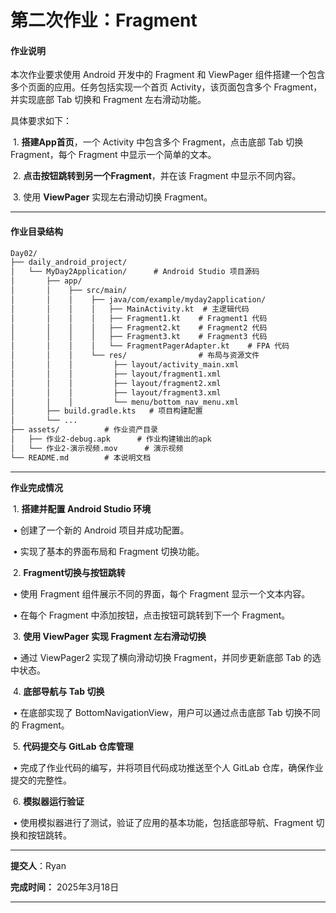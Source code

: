 # **第二次作业：Fragment**

#### **作业说明**

本次作业要求使用 Android 开发中的 Fragment 和 ViewPager 组件搭建一个包含多个页面的应用。任务包括实现一个首页 Activity，该页面包含多个 Fragment，并实现底部 Tab 切换和 Fragment 左右滑动功能。

具体要求如下：

​	1.	**搭建App首页**，一个 Activity 中包含多个 Fragment，点击底部 Tab 切换 Fragment，每个 Fragment 中显示一个简单的文本。

​	2.	**点击按钮跳转到另一个Fragment**，并在该 Fragment 中显示不同内容。

​	3.	使用 **ViewPager** 实现左右滑动切换 Fragment。

---

#### **作业目录结构**

```markdown
Day02/  
├── daily_android_project/      
│   └── MyDay2Application/      # Android Studio 项目源码  
│       ├── app/  
│       │    ├── src/main/  
│       │    │    ├── java/com/example/myday2application/  
│       │    │    │   ├── MainActivity.kt  # 主逻辑代码  
│       │    │    │   ├── Fragment1.kt    # Fragment1 代码  
│       │    │    │   ├── Fragment2.kt    # Fragment2 代码  
│       │    │    │   ├── Fragment3.kt    # Fragment3 代码  
│       │    │    │   └── FragmentPagerAdapter.kt    # FPA 代码 
│       │    │    └── res/                # 布局与资源文件  
│       │    │         ├── layout/activity_main.xml  
│       │    │         ├── layout/fragment1.xml  
│       │    │         ├── layout/fragment2.xml  
│       │    │         ├── layout/fragment3.xml  
│       │    │         └── menu/bottom_nav_menu.xml  
│       ├── build.gradle.kts   # 项目构建配置  
│       └── ...  
├── assets/          # 作业资产目录  
│   ├── 作业2-debug.apk      # 作业构建输出的apk
│   └── 作业2-演示视频.mov      # 演示视频
└── README.md        # 本说明文档  
```

---

**作业完成情况**

​	1.	**搭建并配置 Android Studio 环境**

​	•	创建了一个新的 Android 项目并成功配置。

​	•	实现了基本的界面布局和 Fragment 切换功能。

​	2.	**Fragment切换与按钮跳转**

​	•	使用 Fragment 组件展示不同的界面，每个 Fragment 显示一个文本内容。

​	•	在每个 Fragment 中添加按钮，点击按钮可跳转到下一个 Fragment。

​	3.	**使用 ViewPager 实现 Fragment 左右滑动切换**

​	•	通过 ViewPager2 实现了横向滑动切换 Fragment，并同步更新底部 Tab 的选中状态。

​	4.	**底部导航与 Tab 切换**

​	•	在底部实现了 BottomNavigationView，用户可以通过点击底部 Tab 切换不同的 Fragment。

​	5.	**代码提交与 GitLab 仓库管理**

​	•	完成了作业代码的编写，并将项目代码成功推送至个人 GitLab 仓库，确保作业提交的完整性。

​	6.	**模拟器运行验证**

​	•	使用模拟器进行了测试，验证了应用的基本功能，包括底部导航、Fragment 切换和按钮跳转。

---

**提交人**：Ryan

**完成时间：** 2025年3月18日

----

